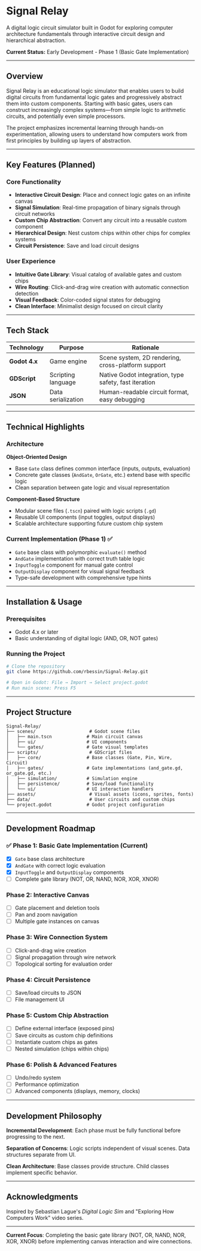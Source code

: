 # Signal Relay

A digital logic circuit simulator built in Godot for exploring computer architecture fundamentals through interactive circuit design and hierarchical abstraction.

**Current Status:** Early Development - Phase 1 (Basic Gate Implementation)

---

## Overview

Signal Relay is an educational logic simulator that enables users to build digital circuits from fundamental logic gates and progressively abstract them into custom components. Starting with basic gates, users can construct increasingly complex systems—from simple logic to arithmetic circuits, and potentially even simple processors.

The project emphasizes incremental learning through hands-on experimentation, allowing users to understand how computers work from first principles by building up layers of abstraction.

---

## Key Features (Planned)

### Core Functionality
- **Interactive Circuit Design**: Place and connect logic gates on an infinite canvas
- **Signal Simulation**: Real-time propagation of binary signals through circuit networks  
- **Custom Chip Abstraction**: Convert any circuit into a reusable custom component
- **Hierarchical Design**: Nest custom chips within other chips for complex systems
- **Circuit Persistence**: Save and load circuit designs

### User Experience
- **Intuitive Gate Library**: Visual catalog of available gates and custom chips
- **Wire Routing**: Click-and-drag wire creation with automatic connection detection
- **Visual Feedback**: Color-coded signal states for debugging
- **Clean Interface**: Minimalist design focused on circuit clarity

---

## Tech Stack

| Technology | Purpose | Rationale |
|------------|---------|-----------|
| **Godot 4.x** | Game engine | Scene system, 2D rendering, cross-platform support |
| **GDScript** | Scripting language | Native Godot integration, type safety, fast iteration |
| **JSON** | Data serialization | Human-readable circuit format, easy debugging |

---

## Technical Highlights

### Architecture

**Object-Oriented Design**
- Base `Gate` class defines common interface (inputs, outputs, evaluation)
- Concrete gate classes (`AndGate`, `OrGate`, etc.) extend base with specific logic
- Clean separation between gate logic and visual representation

**Component-Based Structure**
- Modular scene files (`.tscn`) paired with logic scripts (`.gd`)
- Reusable UI components (input toggles, output displays)
- Scalable architecture supporting future custom chip system

### Current Implementation (Phase 1) ✅

- `Gate` base class with polymorphic `evaluate()` method
- `AndGate` implementation with correct truth table logic
- `InputToggle` component for manual gate control
- `OutputDisplay` component for visual signal feedback
- Type-safe development with comprehensive type hints

---

## Installation & Usage

### Prerequisites
- Godot 4.x or later
- Basic understanding of digital logic (AND, OR, NOT gates)

### Running the Project
```bash
# Clone the repository
git clone https://github.com/rbessin/Signal-Relay.git

# Open in Godot: File → Import → Select project.godot
# Run main scene: Press F5
```

---

## Project Structure

```
Signal-Relay/
├── scenes/                    # Godot scene files
│   ├── main.tscn             # Main circuit canvas
│   ├── ui/                   # UI components
│   └── gates/                # Gate visual templates
├── scripts/                   # GDScript files
│   ├── core/                 # Base classes (Gate, Pin, Wire, Circuit)
│   ├── gates/                # Gate implementations (and_gate.gd, or_gate.gd, etc.)
│   ├── simulation/           # Simulation engine
│   ├── persistence/          # Save/load functionality
│   └── ui/                   # UI interaction handlers
├── assets/                    # Visual assets (icons, sprites, fonts)
├── data/                      # User circuits and custom chips
└── project.godot             # Godot project configuration
```

---

## Development Roadmap

### ✅ Phase 1: Basic Gate Implementation (Current)
- [x] `Gate` base class architecture
- [x] `AndGate` with correct logic evaluation
- [x] `InputToggle` and `OutputDisplay` components
- [ ] Complete gate library (NOT, OR, NAND, NOR, XOR, XNOR)

### Phase 2: Interactive Canvas
- [ ] Gate placement and deletion tools
- [ ] Pan and zoom navigation
- [ ] Multiple gate instances on canvas

### Phase 3: Wire Connection System
- [ ] Click-and-drag wire creation
- [ ] Signal propagation through wire network
- [ ] Topological sorting for evaluation order

### Phase 4: Circuit Persistence
- [ ] Save/load circuits to JSON
- [ ] File management UI

### Phase 5: Custom Chip Abstraction
- [ ] Define external interface (exposed pins)
- [ ] Save circuits as custom chip definitions
- [ ] Instantiate custom chips as gates
- [ ] Nested simulation (chips within chips)

### Phase 6: Polish & Advanced Features
- [ ] Undo/redo system
- [ ] Performance optimization
- [ ] Advanced components (displays, memory, clocks)

---

## Development Philosophy

**Incremental Development**: Each phase must be fully functional before progressing to the next.

**Separation of Concerns**: Logic scripts independent of visual scenes. Data structures separate from UI.

**Clean Architecture**: Base classes provide structure. Child classes implement specific behavior.

---

## Acknowledgments

Inspired by Sebastian Lague's *Digital Logic Sim* and "Exploring How Computers Work" video series.

---

**Current Focus**: Completing the basic gate library (NOT, OR, NAND, NOR, XOR, XNOR) before implementing canvas interaction and wire connections.
